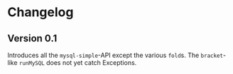 # Changelog

## Version 0.1

Introduces all the `mysql-simple`-API except the various `fold`s.
The `bracket`-like `runMySQL` does not yet catch Exceptions.
